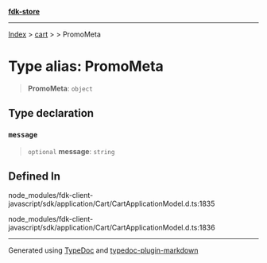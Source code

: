 [**fdk-store**](../../../README.md)
***

[Index](../../../API.md) > [cart](../../README.md) > [<internal>](../README.md) > PromoMeta

# Type alias: PromoMeta

> **PromoMeta**: `object`

## Type declaration

### `message`

> `optional` **message**: `string`

## Defined In

node\_modules/fdk-client-javascript/sdk/application/Cart/CartApplicationModel.d.ts:1835

node\_modules/fdk-client-javascript/sdk/application/Cart/CartApplicationModel.d.ts:1836

***
Generated using [TypeDoc](https://typedoc.org/) and [typedoc-plugin-markdown](https://www.npmjs.com/package/typedoc-plugin-markdown)
